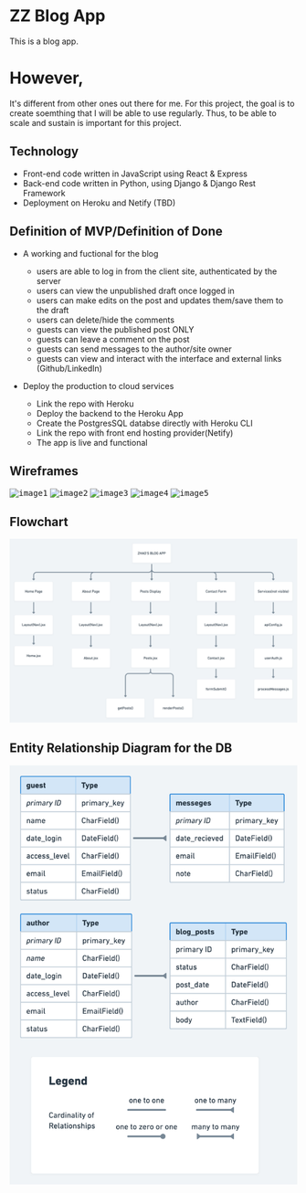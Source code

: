 # ZZ Blog App

This is a blog app.

# However,

It's different from other ones out there for me. For this project, the goal is
to create soemthing that I will be able to use regularly. Thus, to be able to
scale and sustain is important for this project.

## Technology

-   Front-end code written in JavaScript using React & Express
-   Back-end code written in Python, using Django & Django Rest Framework
-   Deployment on Heroku and Netify (TBD)

## Definition of MVP/Definition of Done

-   A working and fuctional for the blog

    -   users are able to log in from the client site, authenticated by the
        server
    -   users can view the unpublished draft once logged in
    -   users can make edits on the post and updates them/save them to the draft
    -   users can delete/hide the comments
    -   guests can view the published post ONLY
    -   guests can leave a comment on the post
    -   guests can send messages to the author/site owner
    -   guests can view and interact with the interface and external links
        (Github/LinkedIn)

-   Deploy the production to cloud services
    -   Link the repo with Heroku
    -   Deploy the backend to the Heroku App
    -   Create the PostgresSQL databse directly with Heroku CLI
    -   Link the repo with front end hosting provider(Netify)
    -   The app is live and functional

## Wireframes

<kbd>![image1](/assets/Web%201920%20–%201.png)</kbd>
<kbd>![image2](/assets/Web%201920%20–%202.png)</kbd>
<kbd>![image3](/assets/Web%201920%20–%203.png)</kbd>
<kbd>![image4](/assets/Web%201920%20–%204.png)</kbd>
<kbd>![image5](/assets/Web%201920%20–%205.png)</kbd>

## Flowchart

<kbd>![flow](/assets/flow.png)</kbd>

## Entity Relationship Diagram for the DB

<kbd>![flow](/assets/erd.png)</kbd>

